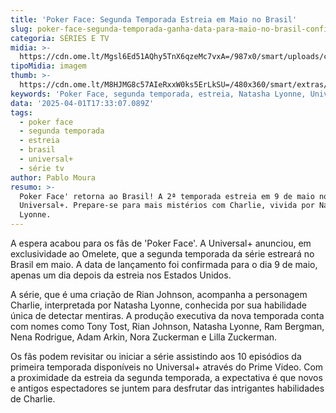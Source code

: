 ```yaml
---
title: 'Poker Face: Segunda Temporada Estreia em Maio no Brasil'
slug: poker-face-segunda-temporada-ganha-data-para-maio-no-brasil-confira
categoria: SÉRIES E TV
midia: >-
  https://cdn.ome.lt/Mgsl6Ed51AQhy5TnX6qzeMc7vxA=/987x0/smart/uploads/conteudo/fotos/OMELETE_CAPA_-_2025-04-01T140656.622.png
tipoMidia: imagem
thumb: >-
  https://cdn.ome.lt/M8HJMG8c57AIeRxxW0ks5ErLkSU=/480x360/smart/extras/conteudos/omelete_THUMB_-_2025-04-01T140642.548.png
keywords: 'Poker Face, segunda temporada, estreia, Natasha Lyonne, Universal+, Brasil'
data: '2025-04-01T17:33:07.089Z'
tags:
  - poker face
  - segunda temporada
  - estreia
  - brasil
  - universal+
  - série tv
author: Pablo Moura
resumo: >-
  Poker Face' retorna ao Brasil! A 2ª temporada estreia em 9 de maio no
  Universal+. Prepare-se para mais mistérios com Charlie, vivida por Natasha
  Lyonne.
---
```


A espera acabou para os fãs de 'Poker Face'. A Universal+ anunciou, em exclusividade ao Omelete, que a segunda temporada da série estreará no Brasil em maio. A data de lançamento foi confirmada para o dia 9 de maio, apenas um dia depois da estreia nos Estados Unidos.

A série, que é uma criação de Rian Johnson, acompanha a personagem Charlie, interpretada por Natasha Lyonne, conhecida por sua habilidade única de detectar mentiras. A produção executiva da nova temporada conta com nomes como Tony Tost, Rian Johnson, Natasha Lyonne, Ram Bergman, Nena Rodrigue, Adam Arkin, Nora Zuckerman e Lilla Zuckerman.

Os fãs podem revisitar ou iniciar a série assistindo aos 10 episódios da primeira temporada disponíveis no Universal+ através do Prime Video. Com a proximidade da estreia da segunda temporada, a expectativa é que novos e antigos espectadores se juntem para desfrutar das intrigantes habilidades de Charlie.

